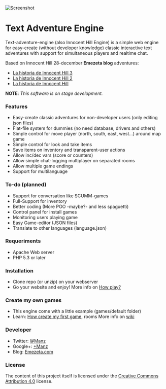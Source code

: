 ![Screenshot](https://raw.github.com/ManzDev/text-adventure-engine/master/docs/game.png)

# Text Adventure Engine

Text-adventure-engine (also Innocent Hill Engine) is a simple web engine for easy-create (without developer knowledge) classic interactive text adventures with support for simultaneous players and realtime chat.

Based on Innocent Hill 28-december **Emezeta blog** adventures:
- [La historia de Innocent Hill 3](http://www.emezeta.com/articulos/la-historia-de-innocent-hill-2011)
- [La historia de Innocent Hill 2](http://www.emezeta.com/articulos/la-historia-de-innocent-hill-2)
- [La historia de Innocent Hill](http://www.emezeta.com/articulos/la-historia-de-innocent-hill)

**NOTE**: *This software is on stage development.*

### Features

- Easy-create classic adventures for non-developer users (only editing json files)
- Flat-file system for dummies (no need database, drivers and others)
- Simple control for move player (north, south, east, west...) around map game
- Simple control for look and take items
- Save items on inventory and transparent-user actions
- Allow inc/dec vars (score or counters)
- Allow simple chat-logging multiplayer on separated rooms
- Allow multiple game endings
- Support for multilanguage

### To-do (planned)

- Support for conversation like SCUMM-games
- Full-Support for inventory
- Better coding (More POO -maybe?- and less spaguetti)
- Control panel for install games
- Monitoring users playing game
- Easy Game-editor (JSON files)
- Translate to other languages (language.json)

### Requeriments

- Apache Web server
- PHP 5.3 or later

### Installation

- Clone repo (or unzip) on your webserver
- Go your website and enjoy!
More info on [How play?](https://github.com/ManzDev/text-adventure-engine/wiki/How-play-game)

### Create my own games

- This engine come with a little example (games/default folder)
- Learn: [How create my first game](https://github.com/ManzDev/text-adventure-engine/wiki/Create-my-first-game), rooms 
More info on [wiki](https://github.com/ManzDev/text-adventure-engine/wiki)

### Developer

- Twitter: [@Manz](http://twitter.com/Manz)
- Google+: [+Manz](https://plus.google.com/+JoseRomanHernandezMartin)
- Blog: [Emezeta.com](http://www.emezeta.com/)

### License

The content of this project itself is licensed under the [Creative Commons Attribution 4.0](http://creativecommons.org/licenses/by-nc-sa/4.0/) license.